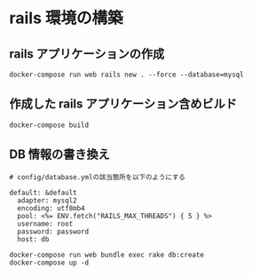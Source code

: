 # rails 環境の構築

## rails アプリケーションの作成

```
docker-compose run web rails new . --force --database=mysql
```

## 作成した rails アプリケーション含めビルド

```
docker-compose build
```

## DB 情報の書き換え

```
# config/database.ymlの該当箇所を以下のようにする

default: &default
  adapter: mysql2
  encoding: utf8mb4
  pool: <%= ENV.fetch("RAILS_MAX_THREADS") { 5 } %>
  username: root
  password: password
  host: db
```

```rails用のDB作成しコンテナ起動
docker-compose run web bundle exec rake db:create
docker-compose up -d
```
